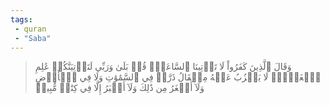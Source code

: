 ```yaml
---
tags: 
 - quran 
 - "Saba"
---
```


> وَقَالَ ٱلَّذِينَ كَفَرُواْ لَا تَأۡتِينَا ٱلسَّاعَةُۖ قُلۡ بَلَىٰ وَرَبِّي لَتَأۡتِيَنَّكُمۡ عَٰلِمِ ٱلۡغَيۡبِۖ لَا يَعۡزُبُ عَنۡهُ مِثۡقَالُ ذَرَّةٖ فِي ٱلسَّمَٰوَٰتِ وَلَا فِي ٱلۡأَرۡضِ وَلَآ أَصۡغَرُ مِن ذَٰلِكَ وَلَآ أَكۡبَرُ إِلَّا فِي كِتَٰبٖ مُّبِينٖ
